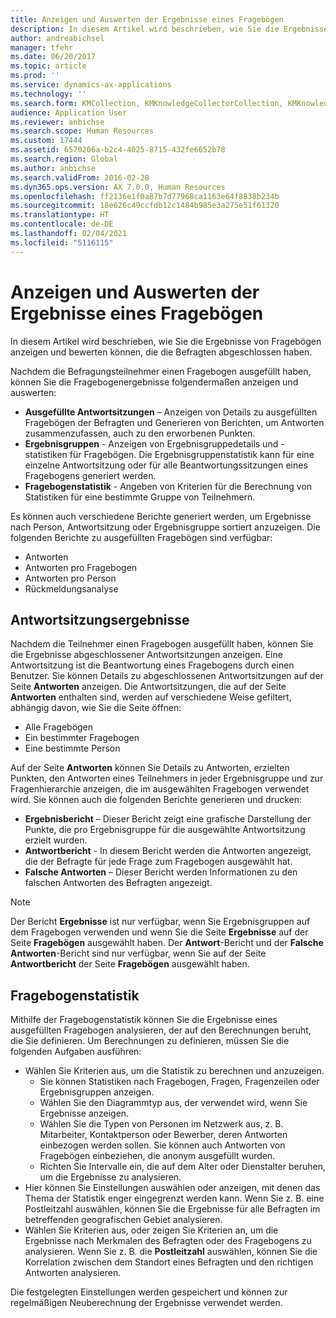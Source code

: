 ```yaml
---
title: Anzeigen und Auswerten der Ergebnisse eines Fragebögen
description: In diesem Artikel wird beschrieben, wie Sie die Ergebnisse von Fragebögen anzeigen und bewerten können, die die Befragten abgeschlossen haben.
author: andreabichsel
manager: tfehr
ms.date: 06/20/2017
ms.topic: article
ms.prod: ''
ms.service: dynamics-ax-applications
ms.technology: ''
ms.search.form: KMCollection, KMKnowledgeCollectorCollection, KMKnowledgeCollectorUserResults, HcmLearningWorkspace
audience: Application User
ms.reviewer: anbichse
ms.search.scope: Human Resources
ms.custom: 17444
ms.assetid: 6570206a-b2c4-4025-8715-432fe6652b78
ms.search.region: Global
ms.author: anbichse
ms.search.validFrom: 2016-02-28
ms.dyn365.ops.version: AX 7.0.0, Human Resources
ms.openlocfilehash: ff2136e1f0a87b7d77968ca1163e64f8838b234b
ms.sourcegitcommit: 18e626c49ccfdb12c1484b985e3a275e51f61320
ms.translationtype: HT
ms.contentlocale: de-DE
ms.lasthandoff: 02/04/2021
ms.locfileid: "5116115"
---
```

# <a name="view-and-evaluate-the-results-of-questionnaires"></a>Anzeigen und Auswerten der Ergebnisse eines Fragebögen

In diesem Artikel wird beschrieben, wie Sie die Ergebnisse von Fragebögen anzeigen und bewerten können, die die Befragten abgeschlossen haben. 

Nachdem die Befragungsteilnehmer einen Fragebogen ausgefüllt haben, können Sie die Fragebogenergebnisse folgendermaßen anzeigen und auswerten:

-   **Ausgefüllte Antwortsitzungen** – Anzeigen von Details zu ausgefüllten Fragebögen der Befragten und Generieren von Berichten, um Antworten zusammenzufassen, auch zu den erworbenen Punkten.
-   **Ergebnisgruppen** - Anzeigen von Ergebnisgruppedetails und -statistiken für Fragebögen. Die Ergebnisgruppenstatistik kann für eine einzelne Antwortsitzung oder für alle Beantwortungssitzungen eines Fragebogens generiert werden.
-   **Fragebogenstatistik** - Angeben von Kriterien für die Berechnung von Statistiken für eine bestimmte Gruppe von Teilnehmern.

Es können auch verschiedene Berichte generiert werden, um Ergebnisse nach Person, Antwortsitzung oder Ergebnisgruppe sortiert anzuzeigen. Die folgenden Berichte zu ausgefüllten Fragebögen sind verfügbar:

-   Antworten
-   Antworten pro Fragebogen
-   Antworten pro Person
-   Rückmeldungsanalyse

## <a name="answer-session-results"></a>Antwortsitzungsergebnisse

Nachdem die Teilnehmer einen Fragebogen ausgefüllt haben, können Sie die Ergebnisse abgeschlossener Antwortsitzungen anzeigen. Eine Antwortsitzung ist die Beantwortung eines Fragebogens durch einen Benutzer. Sie können Details zu abgeschlossenen Antwortsitzungen auf der Seite **Antworten** anzeigen. Die Antwortsitzungen, die auf der Seite **Antworten** enthalten sind, werden auf verschiedene Weise gefiltert, abhängig davon, wie Sie die Seite öffnen:

-   Alle Fragebögen
-   Ein bestimmter Fragebogen
-   Eine bestimmte Person

Auf der Seite **Antworten** können Sie Details zu Antworten, erzielten Punkten, den Antworten eines Teilnehmers in jeder Ergebnisgruppe und zur Fragenhierarchie anzeigen, die im ausgewählten Fragebogen verwendet wird. Sie können auch die folgenden Berichte generieren und drucken:

-   **Ergebnisbericht** – Dieser Bericht zeigt eine grafische Darstellung der Punkte, die pro Ergebnisgruppe für die ausgewählte Antwortsitzung erzielt wurden.
-   **Antwortbericht** - In diesem Bericht werden die Antworten angezeigt, die der Befragte für jede Frage zum Fragebogen ausgewählt hat.
-   **Falsche Antworten** – Dieser Bericht werden Informationen zu den falschen Antworten des Befragten angezeigt.

> [!NOTE]
> Der Bericht **Ergebnisse** ist nur verfügbar, wenn Sie Ergebnisgruppen auf dem Fragebogen verwenden und wenn Sie die Seite **Ergebnisse** auf der Seite **Fragebögen** ausgewählt haben. Der **Antwort**-Bericht und der **Falsche Antworten**-Bericht sind nur verfügbar, wenn Sie auf der Seite **Antwortbericht** der Seite **Fragebögen** ausgewählt haben.

## <a name="questionnaire-statistics"></a>Fragebogenstatistik

Mithilfe der Fragebogenstatistik können Sie die Ergebnisse eines ausgefüllten Fragebogen analysieren, der auf den Berechnungen beruht, die Sie definieren. Um Berechnungen zu definieren, müssen Sie die folgenden Aufgaben ausführen:

-   Wählen Sie Kriterien aus, um die Statistik zu berechnen und anzuzeigen.
    -   Sie können Statistiken nach Fragebogen, Fragen, Fragenzeilen oder Ergebnisgruppen anzeigen.
    -   Wählen Sie den Diagrammtyp aus, der verwendet wird, wenn Sie Ergebnisse anzeigen.
    -   Wählen Sie die Typen von Personen im Netzwerk aus, z. B. Mitarbeiter, Kontaktperson oder Bewerber, deren Antworten einbezogen werden sollen. Sie können auch Antworten von Fragebögen einbeziehen, die anonym ausgefüllt wurden.
    -   Richten Sie Intervalle ein, die auf dem Alter oder Dienstalter beruhen, um die Ergebnisse zu analysieren.
-   Hier können Sie Einstellungen auswählen oder anzeigen, mit denen das Thema der Statistik enger eingegrenzt werden kann. Wenn Sie z. B. eine Postleitzahl auswählen, können Sie die Ergebnisse für alle Befragten im betreffenden geografischen Gebiet analysieren.
-   Wählen Sie Kriterien aus, oder zeigen Sie Kriterien an, um die Ergebnisse nach Merkmalen des Befragten oder des Fragebogens zu analysieren. Wenn Sie z. B. die **Postleitzahl** auswählen, können Sie die Korrelation zwischen dem Standort eines Befragten und den richtigen Antworten analysieren.

Die festgelegten Einstellungen werden gespeichert und können zur regelmäßigen Neuberechnung der Ergebnisse verwendet werden.